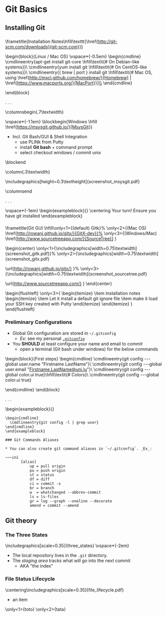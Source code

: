 # Git Basics

## Installing Git

### 
\frametitle{Installation Notes\hfill\texttt{\href{http://git-scm.com/downloads}{git-scm.com}}}

\begin{block}{Linux / Mac OS}
\vspace*{-0.5em}
\begin{cmdline}
\cmdlineentry{apt-get install git-core \hfill\textit{\# On Debian-like systems}}\\
\cmdlineentry{yum install git          \hfill\textit{\# On CentOS-like systems}}\\
\cmdlineentry{\{ brew | port \} install git         \hfill\textit{\# Mac OS, using  \href{http://mxcl.github.com/homebrew/}{Homebrew} | \href{https://www.macports.org/}{MacPort}}}\\
\end{cmdline}

\end{block}

. . .

\columnsbegin{.7\textwidth}

\vspace*{-1.1em}
\blockbegin{Windows \hfill \href{https://msysgit.github.io/}{MsysGit}}

* Incl. Git Bash/GUI \& Shell Integration
    - use PLINk from Putty
    - install **Git bash** + command prompt
    - select checkout windows / commit unix

\blockend

\column{.3\textwidth}

\includegraphics[height=0.3\textheight]{screenshot_msysgit.pdf}

\columnsend

. . .

\vspace*{-1em}
\begin{exampleblock}{}
\centering Your turn! Ensure you have git installed
\end{exampleblock}


###

\frametitle{Git GUI
\hfill\only<1>{(default) Gitk}%
\only<2>{(Mac OS) \href{http://rowanj.github.io/gitx/}{GitX-dev}}%
\only<3>{(Windows/Mac) \href{http://www.sourcetreeapp.com/}{SourceTree}}
}

\begin{center}
\only<1>{\includegraphics[width=0.75\textwidth]{screenshot_gitk.pdf}}%
\only<2>{\includegraphics[width=0.75\textwidth]{screenshot_gitx.pdf}

\url{http://rowanj.github.io/gitx/}
}%
\only<3>{\includegraphics[width=0.75\textwidth]{screenshot_sourcetree.pdf}

\url{http://www.sourcetreeapp.com/}
}
\end{center}

\begin{flushleft}
\only<3>{
    \begin{itemize}
	\item Installation notes
    \begin{itemize}
	  \item Let it install a default git ignore file
	  \item make it load your SSH key created with Putty 
    \end{itemize}
    \end{itemize}
}
\end{flushleft}

### Preliminary Configurations

* Global Git configuration are stored in `~/.gitconfig`
     - _Ex_: see my personal [`.gitconfig`](https://github.com/Falkor/dotfiles/blob/master/git/.gitconfig)
* You **SHOULD** at least configure your name and email to commit
     - open a terminal (Git bash under windows) for the below commands

\begin{block}{First steps}
\begin{cmdline}
  \cmdlineentry{git config ---global user.name  "Firstname LastName"}\\
  \cmdlineentry{git config ---global user.email "Firstname.LastName@uni.lu"}\\
  \cmdlineentry{git config ---global color.ui true}\hfill\textit{\# Colors}\\
  \cmdlineentry{git config ---global color.ui true}
  
\end{cmdline}
\end{block}

. . .

\begin{exampleblock}{}
~~~Your turn! Then check the changes by running:
\begin{cmdline}
  \cmdlineentry{git config -l | grep user}
\end{cmdline}
\end{exampleblock}

### Git Commands Aliases

* You can also create git command aliases in `~/.gitconfig`. _Ex_:

~~~ini
       [alias]
           up = pull origin
           pu = push origin
           st = status
           df = diff
           ci = commit -s
           br = branch
           w  = whatchanged --abbrev-commit
           ls = ls-files
           gr = log --graph --oneline --decorate
           amend = commit --amend
~~~






## Git theory

### The Three States

\includegraphics[scale=0.35]{three_states}
\vspace*{-2em}

* The local repository lives in the `.git` directory.
* The _staging area_ tracks what will go into the next commit
    - AKA "the index" 

### File Status Lifecycle

\centering\includegraphics[scale=0.35]{file_lifecycle.pdf}

* an item 

\only<1>{toto}
\only<2>{tata}
